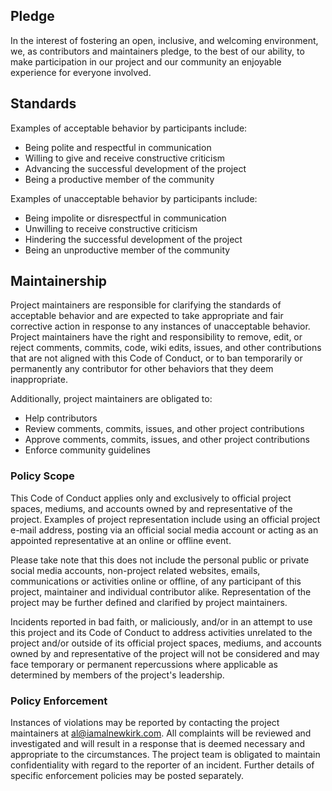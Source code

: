 ## Pledge

In the interest of fostering an open, inclusive, and welcoming environment, we,
as contributors and maintainers pledge, to the best of our ability, to make
participation in our project and our community an enjoyable experience for
everyone involved.

## Standards

Examples of acceptable behavior by participants include:

* Being polite and respectful in communication
* Willing to give and receive constructive criticism
* Advancing the successful development of the project
* Being a productive member of the community

Examples of unacceptable behavior by participants include:

* Being impolite or disrespectful in communication
* Unwilling to receive constructive criticism
* Hindering the successful development of the project
* Being an unproductive member of the community

## Maintainership

Project maintainers are responsible for clarifying the standards of acceptable
behavior and are expected to take appropriate and fair corrective action in
response to any instances of unacceptable behavior. Project maintainers have
the right and responsibility to remove, edit, or reject comments, commits,
code, wiki edits, issues, and other contributions that are not aligned with
this Code of Conduct, or to ban temporarily or permanently any contributor for
other behaviors that they deem inappropriate.

Additionally, project maintainers are obligated to:

* Help contributors
* Review comments, commits, issues, and other project contributions
* Approve comments, commits, issues, and other project contributions
* Enforce community guidelines

### Policy Scope

This Code of Conduct applies only and exclusively to official project spaces,
mediums, and accounts owned by and representative of the project. Examples of
project representation include using an official project e-mail address,
posting via an official social media account or acting as an appointed
representative at an online or offline event.

Please take note that this does not include the personal public or private
social media accounts, non-project related websites, emails, communications or
activities online or offline, of any participant of this project, maintainer
and individual contributor alike. Representation of the project may be further
defined and clarified by project maintainers.

Incidents reported in bad faith, or maliciously, and/or in an attempt to use
this project and its Code of Conduct to address activities unrelated to the
project and/or outside of its official project spaces, mediums, and accounts
owned by and representative of the project will not be considered and may face
temporary or permanent repercussions where applicable as determined by members
of the project's leadership.

### Policy Enforcement

Instances of violations may be reported by contacting the project maintainers
at al@iamalnewkirk.com. All complaints will be reviewed and investigated and
will result in a response that is deemed necessary and appropriate to the
circumstances. The project team is obligated to maintain confidentiality with
regard to the reporter of an incident. Further details of specific enforcement
policies may be posted separately.